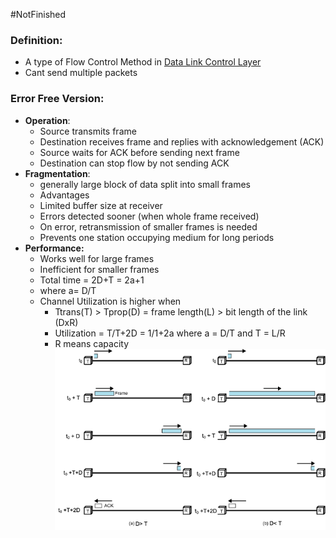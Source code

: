 #NotFinished 
### Definition:
- A type of Flow Control Method in [Data Link Control Layer](Data%20Link%20Control%20Layer.md)
- Cant send multiple packets
### Error Free Version:
- **Operation**:
	- Source transmits frame
	- Destination receives frame and replies with acknowledgement (ACK)
	- Source waits for ACK before sending next frame
	- Destination can stop flow by not sending ACK
- **Fragmentation**:
	- generally large block of data split into small frames
	- Advantages
	- Limited buffer size at receiver
	- Errors detected sooner (when whole frame received)
	- On error, retransmission of smaller frames is needed
	- Prevents one station occupying medium for long periods
- **Performance:**
	- Works well for large frames
	- Inefficient for smaller frames
	- Total time = 2D+T = 2a+1
	- where a= D/T
	- Channel Utilization is higher when
		- Ttrans(T) > Tprop(D) = frame length(L) > bit length of the link (DxR)
		- Utilization = T/T+2D = 1/1+2a where a = D/T and T = L/R
		- R means capacity
![](../../Attachments/stopAndWait.png)
